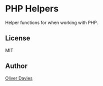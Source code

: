 # PHP Helpers

Helper functions for when working with PHP.

## License

MIT

## Author

[Oliver Davies](https://www.oliverdavies.uk)
